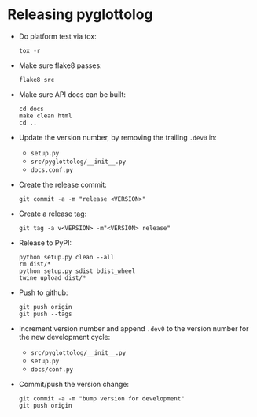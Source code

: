 
Releasing pyglottolog
=====================

- Do platform test via tox:
  ```shell
  tox -r
  ```

- Make sure flake8 passes:
  ```shell
  flake8 src
  ```

- Make sure API docs can be built:
  ```shell
  cd docs
  make clean html
  cd ..
  ```

- Update the version number, by removing the trailing `.dev0` in:
  - `setup.py`
  - `src/pyglottolog/__init__.py`
  - `docs.conf.py`

- Create the release commit:
  ```shell
  git commit -a -m "release <VERSION>"
  ```

- Create a release tag:
  ```shell
  git tag -a v<VERSION> -m"<VERSION> release"
  ```

- Release to PyPI:
  ```shell
  python setup.py clean --all
  rm dist/*
  python setup.py sdist bdist_wheel
  twine upload dist/*
  ```

- Push to github:
  ```shell
  git push origin
  git push --tags
  ```

- Increment version number and append `.dev0` to the version number for the new development cycle:
  - `src/pyglottolog/__init__.py`
  - `setup.py`
  - `docs/conf.py`

- Commit/push the version change:
  ```shell
  git commit -a -m "bump version for development"
  git push origin
  ```
